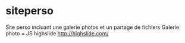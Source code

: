 # siteperso

Site perso incluant une galerie photos et un partage de fichiers
Galerie photo = JS highslide http://highslide.com/
